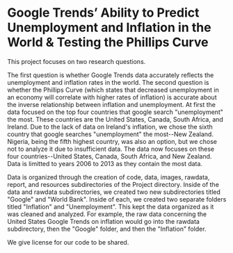 # Google Trends’ Ability to Predict Unemployment and Inflation in the World & Testing the Phillips Curve

This project focuses on two research questions.

The first question is whether Google Trends data accurately reflects the unemployment and inflation rates in the world. The second question is whether the Phillips Curve (which states that decreased unemployment in an economy will correlate with higher rates of inflation) is accurate about the inverse relationship between inflation and unemployment. At first the data focused on the top four countries that google search "unemployment" the most. These countries are the United States, Canada, South Africa, and Ireland. Due to the lack of data on Ireland's inflation, we chose the sixth country that google searches "unemployment" the most--New Zealand. Nigeria, being the fifth highest country, was also an option, but we chose not to analyze it due to insufficient data. The data now focuses on these four countries--United States, Canada, South Africa, and New Zealand. Data is limitted to years 2006 to 2013 as they contain the most data.

Data is organized through the creation of code, data, images, rawdata, report, and resources subdirectories of the Project directory. Inside of the data and rawdata subdirectories, we created two new subdirectories titled "Google" and "World Bank". Inside of each, we created two separate folders titled "Inflation" and "Unemployment". This kept the data organized as it was cleaned and analyzed. For example, the raw data concerning the United States Google Trends on inflation would go into the rawdata subdirectory, then the "Google" folder, and then the "Inflation" folder.

We give license for our code to be shared.
